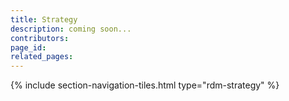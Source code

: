 ```yaml
---
title: Strategy
description: coming soon...
contributors: 
page_id: 
related_pages: 
---
```


{% include section-navigation-tiles.html type="rdm-strategy" %}